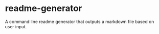 # readme-generator
A command line readme generator that outputs a markdown file based on user input.
